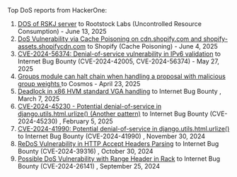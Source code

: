 Top DoS reports from HackerOne:

1. [DOS of RSKJ server](https://hackerone.com/reports/2105808) to Rootstock Labs (Uncontrolled Resource Consumption) - June 13, 2025
2. [DoS Vulnerability via Cache Poisoning on cdn.shopify.com and shopify-assets.shopifycdn.com](https://hackerone.com/reports/1695604) to Shopify (Cache Poisoning) - June 4, 2025
3. [CVE-2024-56374: Denial-of-service vulnerability in IPv6 validation](https://hackerone.com/reports/2939104) to Internet Bug Bounty (CVE-2024-42005, CVE-2024-56374) - May 27, 2025
4. [Groups module can halt chain when handling a proposal with malicious group weights ](https://hackerone.com/reports/3018307) to Cosmos - April 23, 2025
5. [Deadlock in x86 HVM standard VGA handling](https://hackerone.com/reports/2921724) to Internet Bug Bounty , March 7, 2025
6. [CVE-2024-45230 - Potential denial-of-service in django.utils.html.urlize() (Another pattern)](https://hackerone.com/reports/2881639) to Internet Bug Bounty (CVE-2024-45230) , February 5, 2025
7. [CVE-2024-41990: Potential denial-of-service in django.utils.html.urlize()](https://hackerone.com/reports/2795558) to Internet Bug Bounty (CVE-2024-41990) , November 30, 2024
8. [ReDoS Vulnerability in HTTP Accept Headers Parsing](https://hackerone.com/reports/2584376) to Internet Bug Bounty (CVE-2024-39316) , October 30, 2024
9. [Possible DoS Vulnerability with Range Header in Rack](https://hackerone.com/reports/2520679) to Internet Bug Bounty (CVE-2024-26141) , September 25, 2024
